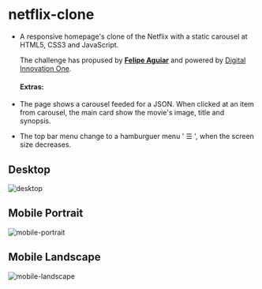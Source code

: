 # netflix-clone

- A responsive homepage's clone of the Netflix with a static carousel at HTML5, CSS3 and JavaScript. 

  The challenge has propused by **[Felipe Aguiar]** and powered by [Digital Innovation One].

  #### Extras:

- The page shows a carousel feeded for a JSON. When clicked at an item from carousel, the main card show the movie's image, title and synopsis.
- The top bar menu change to a hamburguer menu  ' &#9776; ', when the screen size decreases.

## Desktop

![desktop]

## Mobile Portrait

![mobile-portrait]

## Mobile Landscape

![mobile-landscape]

<!-- Markdown link & img dfn's -->
[Digital Innovation One]: https://digitalinnovation.one/sign-up?ref=4K3FV3E6FZ
[Felipe Aguiar]: https://www.linkedin.com/in/felipe-aguiar-047/
[desktop]: https://github.com/fabio-peres/netflix-clone/blob/main/img/Desktop.jpg
[mobile-portrait]: https://github.com/fabio-peres/netflix-clone/blob/main/img/mobile_portrait.jpg
[mobile-landscape]: https://github.com/fabio-peres/netflix-clone/blob/main/img/mobile_landscape.jpg
